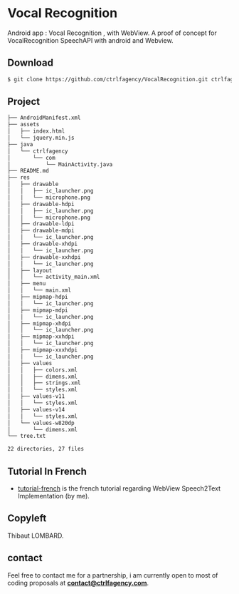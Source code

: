 # Vocal Recognition
Android app : Vocal Recognition , with WebView.
A proof of concept for VocalRecognition SpeechAPI with android and Webview.

## Download
```sh
$ git clone https://github.com/ctrlfagency/VocalRecognition.git ctrlfagency

```
## Project 
```sh
├── AndroidManifest.xml
├── assets
│   ├── index.html
│   └── jquery.min.js
├── java
│   └── ctrlfagency
│       └── com
│           └── MainActivity.java
├── README.md
├── res
│   ├── drawable
│   │   ├── ic_launcher.png
│   │   └── microphone.png
│   ├── drawable-hdpi
│   │   ├── ic_launcher.png
│   │   └── microphone.png
│   ├── drawable-ldpi
│   ├── drawable-mdpi
│   │   └── ic_launcher.png
│   ├── drawable-xhdpi
│   │   └── ic_launcher.png
│   ├── drawable-xxhdpi
│   │   └── ic_launcher.png
│   ├── layout
│   │   └── activity_main.xml
│   ├── menu
│   │   └── main.xml
│   ├── mipmap-hdpi
│   │   └── ic_launcher.png
│   ├── mipmap-mdpi
│   │   └── ic_launcher.png
│   ├── mipmap-xhdpi
│   │   └── ic_launcher.png
│   ├── mipmap-xxhdpi
│   │   └── ic_launcher.png
│   ├── mipmap-xxxhdpi
│   │   └── ic_launcher.png
│   ├── values
│   │   ├── colors.xml
│   │   ├── dimens.xml
│   │   ├── strings.xml
│   │   └── styles.xml
│   ├── values-v11
│   │   └── styles.xml
│   ├── values-v14
│   │   └── styles.xml
│   └── values-w820dp
│       └── dimens.xml
└── tree.txt

22 directories, 27 files
```
## Tutorial In French
* [tutorial-french] is the french tutorial regarding WebView Speech2Text Implementation (by me).

## Copyleft
Thibaut LOMBARD.

## contact
Feel free to contact me for a partnership, i am currently open to most of coding proposals at **contact@ctrlfagency.com**.


[comment]: #
   [ctrlfagency.com]: <https://ctrlfagency.com>
   [tutorial-french]: <https://blog.thibautlombard.space/speechtotext-webview-android>
  
